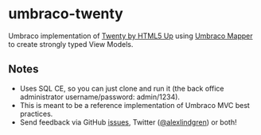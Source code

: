 # umbraco-twenty #

Umbraco implementation of [Twenty by HTML5 Up](http://html5up.net/twenty) using [Umbraco Mapper](http://our.umbraco.org/projects/developer-tools/umbraco-mapper) to create strongly typed View Models.

## Notes ##
* Uses SQL CE, so you can just clone and run it (the back office administrator username/password: admin/1234).
* This is meant to be a reference implementation of Umbraco MVC best practices.
* Send feedback via GitHub [issues](https://github.com/FlightpathNY/umbraco-twenty/issues/new), Twitter ([@alexlindgren](https://twitter.com/alexlindgren)) or both!